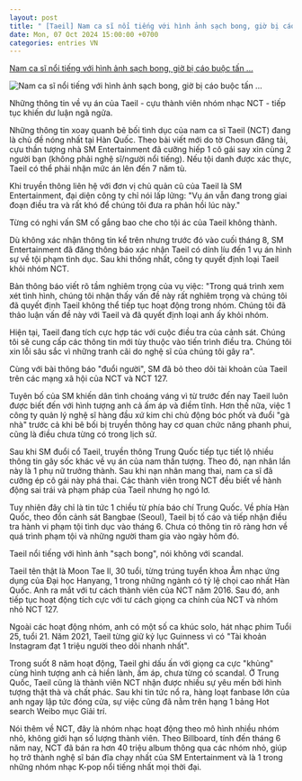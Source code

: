 ```yaml
---
layout: post
title: " [Taeil] Nam ca sĩ nổi tiếng với hình ảnh sạch bong, giờ bị cáo buộc tấn ..."
date: Mon, 07 Oct 2024 15:00:00 +0700
categories: entries VN
---
```

[Nam ca sĩ nổi tiếng với hình ảnh sạch bong, giờ bị cáo buộc tấn ...](https://eva.vn/sao-ngoai/nam-ca-si-noi-tieng-voi-hinh-anh-sach-bong-gio-bi-cao-buoc-tan-cong-tinh-duc-o-muc-dac-biet-c338a611274.html)

![Nam ca sĩ nổi tiếng với hình ảnh sạch bong, giờ bị cáo buộc tấn ...](https://cdn.eva.vn/upload/4-2024/images/anhnm/img-social-uploadbtv-cover-1--1728288461-27-width1200height628-watermark.jpg)

Những thông tin về vụ án của Taeil - cựu thành viên nhóm nhạc NCT - tiếp tục khiến dư luận ngã ngửa.

Những thông tin xoay quanh bê bối tình dục của nam ca sĩ Taeil (NCT) đang là chủ đề nóng nhất tại Hàn Quốc. Theo bài viết mới do tờ Chosun đăng tải, cựu thần tượng nhà SM Entertainment đã cưỡng hiếp 1 cô gái say xỉn cùng 2 người bạn (không phải nghệ sĩ/người nổi tiếng). Nếu tội danh được xác thực, Taeil có thể phải nhận mức án lên đến 7 năm tù.

Khi truyền thông liên hệ với đơn vị chủ quản cũ của Taeil là SM Entertainment, đại diện công ty chỉ nói lấp lửng: "Vụ án vẫn đang trong giai đoạn điều tra và rất khó để chúng tôi đưa ra phản hồi lúc này."

Từng có nghi vấn SM cố gắng bao che cho tội ác của Taeil không thành.

Dù không xác nhận thông tin kể trên nhưng trước đó vào cuối tháng 8, SM Entertainment đã đăng thông báo xác nhận Taeil có dính líu đến 1 vụ án hình sự về tội phạm tình dục. Sau khi thống nhất, công ty quyết định loại Taeil khỏi nhóm NCT.

Bản thông báo viết rõ tầm nghiêm trọng của vụ việc: "Trong quá trình xem xét tình hình, chúng tôi nhận thấy vấn đề này rất nghiêm trọng và chúng tôi đã quyết định Taeil không thể tiếp tục hoạt động trong nhóm. Chúng tôi đã thảo luận vấn đề này với Taeil và đã quyết định loại anh ấy khỏi nhóm.

Hiện tại, Taeil đang tích cực hợp tác với cuộc điều tra của cảnh sát. Chúng tôi sẽ cung cấp các thông tin mới tùy thuộc vào tiến trình điều tra. Chúng tôi xin lỗi sâu sắc vì những tranh cãi do nghệ sĩ của chúng tôi gây ra".

Cùng với bài thông báo "đuổi người", SM đã bỏ theo dõi tài khoản của Taeil trên các mạng xã hội của NCT và NCT 127.

Tuyên bố của SM khiến dân tình choáng váng vì từ trước đến nay Taeil luôn được biết đến với hình tượng anh cả ấm áp và điềm tĩnh. Hơn thế nữa, việc 1 công ty quản lý nghệ sĩ hàng đầu xứ kim chi chủ động bóc phốt và đuổi "gà nhà" trước cả khi bê bối bị truyền thông hay cơ quan chức năng phanh phui, cũng là điều chưa từng có trong lịch sử.

Sau khi SM đuổi cổ Taeil, truyền thông Trung Quốc tiếp tục tiết lộ nhiều thông tin gây sốc khác về vụ án của nam thần tượng. Theo đó, nạn nhân lần này là 1 phụ nữ trưởng thành. Sau khi nạn nhân mang thai, nam ca sĩ đã cưỡng ép cô gái này phá thai. Các thành viên trong NCT đều biết về hành động sai trái và phạm pháp của Taeil nhưng họ ngó lơ.

Tuy nhiên đây chỉ là tin tức 1 chiều từ phía báo chí Trung Quốc. Về phía Hàn Quốc, theo đồn cảnh sát Bangbae (Seoul), Taeil bị tố cáo và tiếp nhận điều tra hành vi phạm tội tình dục vào tháng 6. Chưa có thông tin rõ ràng hơn về quá trình phạm tội và những người tham gia vào ngày hôm đó.

Taeil nổi tiếng với hình ảnh "sạch bong", nói không với scandal.

Taeil tên thật là Moon Tae Il, 30 tuổi, từng trúng tuyển khoa Âm nhạc ứng dụng của Đại học Hanyang, 1 trong những ngành có tỷ lệ chọi cao nhất Hàn Quốc. Anh ra mắt với tư cách thành viên của NCT năm 2016. Sau đó, anh tiếp tục hoạt động tích cực với tư cách giọng ca chính của NCT và nhóm nhỏ NCT 127.

Ngoài các hoạt động nhóm, anh có một số ca khúc solo, hát nhạc phim Tuổi 25, tuổi 21. Năm 2021, Taeil từng giữ kỷ lục Guinness vì có "Tài khoản Instagram đạt 1 triệu người theo dõi nhanh nhất".

Trong suốt 8 năm hoạt động, Taeil ghi dấu ấn với giọng ca cực "khủng" cùng hình tượng anh cả hiền lành, ấm áp, chưa từng có scandal. Ở Trung Quốc, Taeil cũng là thành viên NCT nhận được nhiều sự yêu mến bởi hình tượng thật thà và chất phác. Sau khi tin tức nổ ra, hàng loạt fanbase lớn của anh ngay lập tức đóng cửa, sự việc cũng đã nằm trên hạng 1 bảng Hot search Weibo mục Giải trí.

Nói thêm về NCT, đây là nhóm nhạc hoạt động theo mô hình nhiều nhóm nhỏ, không giới hạn số lượng thành viên. Theo Billboard, tính đến tháng 6 năm nay, NCT đã bán ra hơn 40 triệu album thông qua các nhóm nhỏ, giúp họ trở thành nghệ sĩ bán đĩa chạy nhất của SM Entertainment và là 1 trong những nhóm nhạc K-pop nổi tiếng nhất mọi thời đại.

